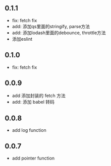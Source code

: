 ## 0.1.1

* fix: fetch fix
* add: 添加qs里面的stringify, parse方法
* add: 添加lodash里面的debounce, throttle方法
* 添加eslint
  
## 0.1.0

* fix: fetch fix
  
## 0.0.9

* add 添加封装的 fetch 方法
* add: 添加 babel 转码
  
## 0.0.8

* add log function

## 0.0.7

* add pointer function

